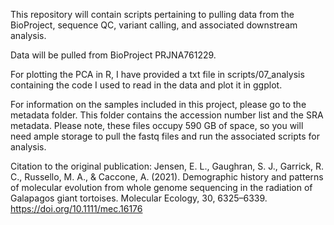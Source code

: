 This repository will contain scripts pertaining to pulling data from the BioProject, sequence QC, variant calling, and associated downstream analysis.

Data will be pulled from BioProject PRJNA761229.

For plotting the PCA in R, I have provided a txt file in scripts/07_analysis containing the code I used to read in the data and plot it in ggplot.

For information on the samples included in this project, please go to the metadata folder. This folder contains the accession number list and the SRA metadata. Please note, these files occupy 590 GB of space, so you will need ample storage to pull the fastq files and run the associated scripts for analysis.

Citation to the original publication:
Jensen, E. L., Gaughran, S. J., Garrick, R. C., Russello, M. A., & Caccone, A. (2021). Demographic history and patterns of molecular evolution from whole genome sequencing in the radiation of Galapagos giant tortoises. Molecular Ecology, 30, 6325–6339. https://doi.org/10.1111/mec.16176

